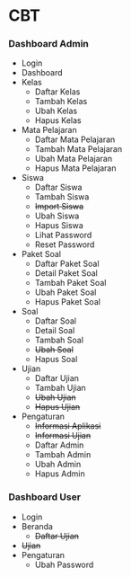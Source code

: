 # CBT

### Dashboard Admin
- Login
- Dashboard
- Kelas
    - Daftar Kelas
    - Tambah Kelas
    - Ubah Kelas
    - Hapus Kelas
- Mata Pelajaran
    - Daftar Mata Pelajaran
    - Tambah Mata Pelajaran
    - Ubah Mata Pelajaran
    - Hapus Mata Pelajaran
- Siswa
    - Daftar Siswa
    - Tambah Siswa
    - ~~Import Siswa~~
    - Ubah Siswa
    - Hapus Siswa
    - Lihat Password
    - Reset Password
- Paket Soal
    - Daftar Paket Soal
    - Detail Paket Soal
    - Tambah Paket Soal
    - Ubah Paket Soal
    - Hapus Paket Soal
- Soal
    - Daftar Soal
    - Detail Soal
    - Tambah Soal
    - ~~Ubah Soal~~
    - Hapus Soal
- Ujian
    - Daftar Ujian
    - Tambah Ujian
    - ~~Ubah Ujian~~
    - ~~Hapus Ujian~~
- Pengaturan
    - ~~Informasi Aplikasi~~
    - ~~Informasi Ujian~~
    - Daftar Admin
    - Tambah Admin
    - Ubah Admin
    - Hapus Admin

### Dashboard User
- Login
- Beranda
    - ~~Daftar Ujian~~
- ~~Ujian~~
- Pengaturan
    - Ubah Password

